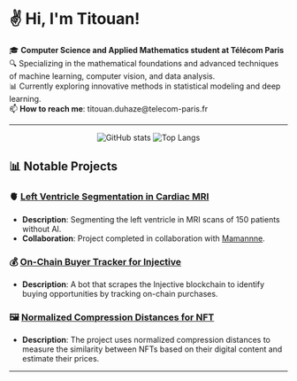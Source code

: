 <p align="center">
  <h1>✌️ Hi, I'm Titouan!</h1>
</p>

<p>
  🎓 <strong>Computer Science and Applied Mathematics student at Télécom Paris</strong><br>
  🔍 Specializing in the mathematical foundations and advanced techniques of machine learning, computer vision, and data analysis.<br>
  📊 Currently exploring innovative methods in statistical modeling and deep learning.<br>
  📫 <strong>How to reach me</strong>: titouan.duhaze@telecom-paris.fr
</p>


---

<p align="center">
  <img src="https://github-readme-stats.vercel.app/api?username=titiuo&show_icons=true&hide_title=true&hide_border=true&theme=github_dark&rank_icon=github" alt="GitHub stats" />
  <img src="https://github-readme-stats.vercel.app/api/top-langs/?username=titiuo&layout=compact&theme=github_dark" alt="Top Langs" />
</p>


## 📊 **Notable Projects**

### 🫀 **[Left Ventricle Segmentation in Cardiac MRI](https://github.com/titiuo/Segmentation-IRM)**
- **Description**: Segmenting the left ventricle in MRI scans of 150 patients without AI.
- **Collaboration**: Project completed in collaboration with [Mamannne](https://github.com/Mamannne).

### 💰 **[On-Chain Buyer Tracker for Injective](https://github.com/titiuo/BOT-Injective2)**
- **Description**: A bot that scrapes the Injective blockchain to identify buying opportunities by tracking on-chain purchases.

### 🖼️ **[Normalized Compression Distances for NFT](https://github.com/titiuo/Normalized-Compression-Distances-for-NFT)**
- **Description**: The project uses normalized compression distances to measure the similarity between NFTs based on their digital content and estimate their prices.
  
---
